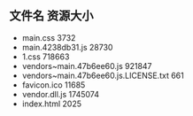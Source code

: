 ##  文件名           资源大小
- main.css           3732
- main.4238db31.js           28730
- 1.css           718663
- vendors~main.47b6ee60.js           921847
- vendors~main.47b6ee60.js.LICENSE.txt           661
- favicon.ico           11685
- vendor.dll.js           1745074
- index.html           2025
